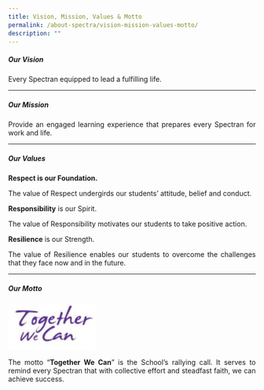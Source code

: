 ```yaml
---
title: Vision, Mission, Values & Motto
permalink: /about-spectra/vision-mission-values-motto/
description: ""
---
```

##### **Our Vision**

<p align="justify">Every Spectran equipped to lead a fulfilling life.&nbsp;</p>

***

##### **Our Mission**

<p align="justify">Provide an engaged learning experience that prepares every Spectran for work and life.</p>

***

##### **Our Values**

**Respect is our Foundation.**
<p align="justify">The value of Respect undergirds our students’ attitude, belief and conduct.</p>

**Responsibility**&nbsp;is our Spirit.
<p align="justify">The value of Responsibility motivates our students to take positive action.</p>

**Resilience**&nbsp;is our Strength.

<p align="justify">The value of Resilience enables our students to overcome the challenges that they face now and in the future.</p>

***

##### **Our Motto**
<img style="width:180px" src="/images/School-Motto.jpg">

<p align="justify">The motto “<b>Together We Can</b>” is the School’s rallying call. It serves to remind every Spectran that with collective effort and steadfast faith, we can achieve success.</p>